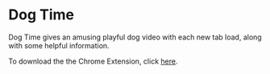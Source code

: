 # Dog Time

Dog Time gives an amusing playful dog video with each new tab load, along with some helpful information.

To download the the Chrome Extension, click [here]().